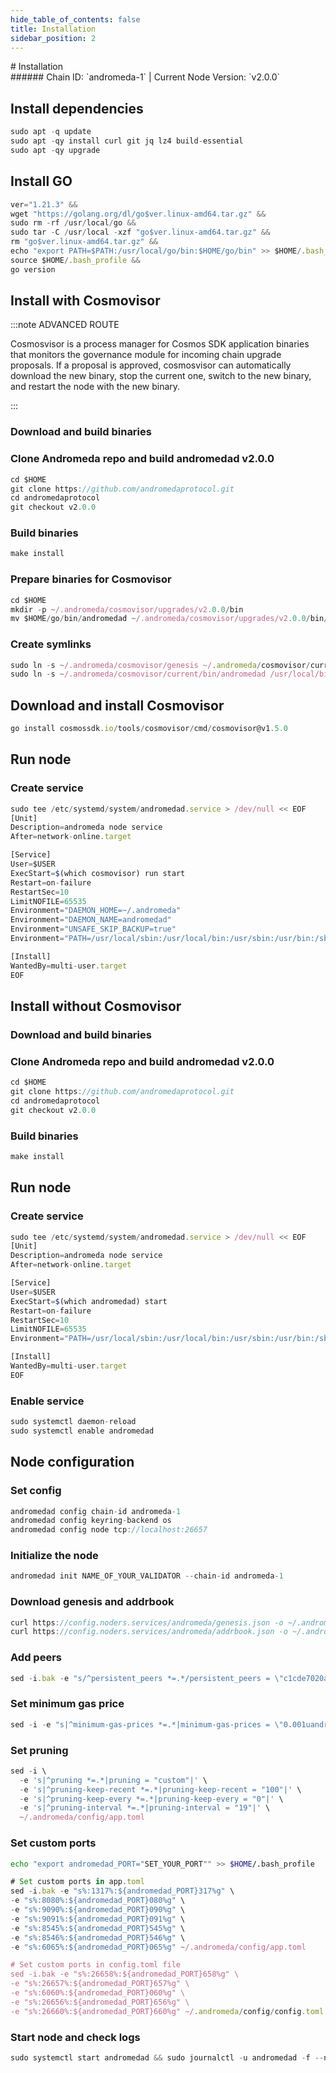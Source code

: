 ```yaml
---
hide_table_of_contents: false
title: Installation
sidebar_position: 2
---
```


<div class="h1-with-icon icon-andromeda">
# Installation
</div>
###### Chain ID: `andromeda-1` | Current Node Version: `v2.0.0`

## Install dependencies

```js
sudo apt -q update
sudo apt -qy install curl git jq lz4 build-essential
sudo apt -qy upgrade
```

## Install GO
```js
ver="1.21.3" &&
wget "https://golang.org/dl/go$ver.linux-amd64.tar.gz" &&
sudo rm -rf /usr/local/go &&
sudo tar -C /usr/local -xzf "go$ver.linux-amd64.tar.gz" &&
rm "go$ver.linux-amd64.tar.gz" &&
echo "export PATH=$PATH:/usr/local/go/bin:$HOME/go/bin" >> $HOME/.bash_profile &&
source $HOME/.bash_profile &&
go version
```

## Install with Cosmovisor
:::note ADVANCED ROUTE

Cosmosvisor is a process manager for Cosmos SDK application binaries that monitors the governance module for incoming chain upgrade proposals. If a proposal is approved, cosmosvisor can automatically download the new binary, stop the current one, switch to the new binary, and restart the node with the new binary.

:::
### Download and build binaries
### Clone Andromeda repo and build andromedad v2.0.0
```js
cd $HOME
git clone https://github.com/andromedaprotocol.git
cd andromedaprotocol
git checkout v2.0.0
```

### Build binaries
```js
make install
```
### Prepare binaries for Cosmovisor
```js
cd $HOME
mkdir -p ~/.andromeda/cosmovisor/upgrades/v2.0.0/bin
mv $HOME/go/bin/andromedad ~/.andromeda/cosmovisor/upgrades/v2.0.0/bin/
```

### Create symlinks
```js
sudo ln -s ~/.andromeda/cosmovisor/genesis ~/.andromeda/cosmovisor/current -f
sudo ln -s ~/.andromeda/cosmovisor/current/bin/andromedad /usr/local/bin/andromedad -f
```

## Download and install Cosmovisor
```js
go install cosmossdk.io/tools/cosmovisor/cmd/cosmovisor@v1.5.0
```

## Run node
### Create service
```js
sudo tee /etc/systemd/system/andromedad.service > /dev/null << EOF
[Unit]
Description=andromeda node service
After=network-online.target

[Service]
User=$USER
ExecStart=$(which cosmovisor) run start
Restart=on-failure
RestartSec=10
LimitNOFILE=65535
Environment="DAEMON_HOME=~/.andromeda"
Environment="DAEMON_NAME=andromedad"
Environment="UNSAFE_SKIP_BACKUP=true"
Environment="PATH=/usr/local/sbin:/usr/local/bin:/usr/sbin:/usr/bin:/sbin:/bin:/usr/games:/usr/local/games:/snap/bin:~/.andromeda/cosmovisor/current/bin"

[Install]
WantedBy=multi-user.target
EOF
```

## Install without Cosmovisor

### Download and build binaries
### Clone Andromeda repo and build andromedad v2.0.0
```js
cd $HOME
git clone https://github.com/andromedaprotocol.git
cd andromedaprotocol
git checkout v2.0.0
```

### Build binaries
```js
make install
```

## Run node
### Create service
```js
sudo tee /etc/systemd/system/andromedad.service > /dev/null << EOF
[Unit]
Description=andromeda node service
After=network-online.target

[Service]
User=$USER
ExecStart=$(which andromedad) start
Restart=on-failure
RestartSec=10
LimitNOFILE=65535
Environment="PATH=/usr/local/sbin:/usr/local/bin:/usr/sbin:/usr/bin:/sbin:/bin:/usr/games:/usr/local/games:/snap/bin"

[Install]
WantedBy=multi-user.target
EOF
```

### Enable service
```js
sudo systemctl daemon-reload
sudo systemctl enable andromedad
```

## Node configuration
### Set config
```js
andromedad config chain-id andromeda-1
andromedad config keyring-backend os
andromedad config node tcp://localhost:26657
```

### Initialize the node
```js
andromedad init NAME_OF_YOUR_VALIDATOR --chain-id andromeda-1
```

### Download genesis and addrbook
```js
curl https://config.noders.services/andromeda/genesis.json -o ~/.andromeda/config/genesis.json
curl https://config.noders.services/andromeda/addrbook.json -o ~/.andromeda/config/addrbook.json
```
### Add peers
```js
sed -i.bak -e "s/^persistent_peers *=.*/persistent_peers = \"c1cde7020a3f96c7480702ede7ce470f4140bb8f@andromeda-rpc.noders.services:34656\"/" ~/.andromeda/config/config.toml
```

### Set minimum gas price
```js
sed -i -e "s|^minimum-gas-prices *=.*|minimum-gas-prices = \"0.001uandr\"|" ~/.andromeda/config/app.toml
```
### Set pruning
```js
sed -i \
  -e 's|^pruning *=.*|pruning = "custom"|' \
  -e 's|^pruning-keep-recent *=.*|pruning-keep-recent = "100"|' \
  -e 's|^pruning-keep-every *=.*|pruning-keep-every = "0"|' \
  -e 's|^pruning-interval *=.*|pruning-interval = "19"|' \
  ~/.andromeda/config/app.toml
```

### Set custom ports

```bash
echo "export andromedad_PORT="SET_YOUR_PORT"" >> $HOME/.bash_profile
```

```js
# Set custom ports in app.toml
sed -i.bak -e "s%:1317%:${andromedad_PORT}317%g" \
-e "s%:8080%:${andromedad_PORT}080%g" \
-e "s%:9090%:${andromedad_PORT}090%g" \
-e "s%:9091%:${andromedad_PORT}091%g" \
-e "s%:8545%:${andromedad_PORT}545%g" \
-e "s%:8546%:${andromedad_PORT}546%g" \
-e "s%:6065%:${andromedad_PORT}065%g" ~/.andromeda/config/app.toml

# Set custom ports in config.toml file
sed -i.bak -e "s%:26658%:${andromedad_PORT}658%g" \
-e "s%:26657%:${andromedad_PORT}657%g" \
-e "s%:6060%:${andromedad_PORT}060%g" \
-e "s%:26656%:${andromedad_PORT}656%g" \
-e "s%:26660%:${andromedad_PORT}660%g" ~/.andromeda/config/config.toml
```

### Start node and check logs
```js
sudo systemctl start andromedad && sudo journalctl -u andromedad -f --no-hostname -o cat
```
